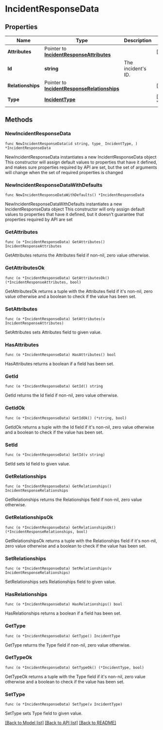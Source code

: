 # IncidentResponseData

## Properties

Name | Type | Description | Notes
------------ | ------------- | ------------- | -------------
**Attributes** | Pointer to [**IncidentResponseAttributes**](IncidentResponseAttributes.md) |  | [optional] 
**Id** | **string** | The incident&#39;s ID. | 
**Relationships** | Pointer to [**IncidentResponseRelationships**](IncidentResponseRelationships.md) |  | [optional] 
**Type** | [**IncidentType**](IncidentType.md) |  | [default to "incidents"]

## Methods

### NewIncidentResponseData

`func NewIncidentResponseData(id string, type_ IncidentType, ) *IncidentResponseData`

NewIncidentResponseData instantiates a new IncidentResponseData object
This constructor will assign default values to properties that have it defined,
and makes sure properties required by API are set, but the set of arguments
will change when the set of required properties is changed

### NewIncidentResponseDataWithDefaults

`func NewIncidentResponseDataWithDefaults() *IncidentResponseData`

NewIncidentResponseDataWithDefaults instantiates a new IncidentResponseData object
This constructor will only assign default values to properties that have it defined,
but it doesn't guarantee that properties required by API are set

### GetAttributes

`func (o *IncidentResponseData) GetAttributes() IncidentResponseAttributes`

GetAttributes returns the Attributes field if non-nil, zero value otherwise.

### GetAttributesOk

`func (o *IncidentResponseData) GetAttributesOk() (*IncidentResponseAttributes, bool)`

GetAttributesOk returns a tuple with the Attributes field if it's non-nil, zero value otherwise
and a boolean to check if the value has been set.

### SetAttributes

`func (o *IncidentResponseData) SetAttributes(v IncidentResponseAttributes)`

SetAttributes sets Attributes field to given value.

### HasAttributes

`func (o *IncidentResponseData) HasAttributes() bool`

HasAttributes returns a boolean if a field has been set.

### GetId

`func (o *IncidentResponseData) GetId() string`

GetId returns the Id field if non-nil, zero value otherwise.

### GetIdOk

`func (o *IncidentResponseData) GetIdOk() (*string, bool)`

GetIdOk returns a tuple with the Id field if it's non-nil, zero value otherwise
and a boolean to check if the value has been set.

### SetId

`func (o *IncidentResponseData) SetId(v string)`

SetId sets Id field to given value.


### GetRelationships

`func (o *IncidentResponseData) GetRelationships() IncidentResponseRelationships`

GetRelationships returns the Relationships field if non-nil, zero value otherwise.

### GetRelationshipsOk

`func (o *IncidentResponseData) GetRelationshipsOk() (*IncidentResponseRelationships, bool)`

GetRelationshipsOk returns a tuple with the Relationships field if it's non-nil, zero value otherwise
and a boolean to check if the value has been set.

### SetRelationships

`func (o *IncidentResponseData) SetRelationships(v IncidentResponseRelationships)`

SetRelationships sets Relationships field to given value.

### HasRelationships

`func (o *IncidentResponseData) HasRelationships() bool`

HasRelationships returns a boolean if a field has been set.

### GetType

`func (o *IncidentResponseData) GetType() IncidentType`

GetType returns the Type field if non-nil, zero value otherwise.

### GetTypeOk

`func (o *IncidentResponseData) GetTypeOk() (*IncidentType, bool)`

GetTypeOk returns a tuple with the Type field if it's non-nil, zero value otherwise
and a boolean to check if the value has been set.

### SetType

`func (o *IncidentResponseData) SetType(v IncidentType)`

SetType sets Type field to given value.



[[Back to Model list]](../README.md#documentation-for-models) [[Back to API list]](../README.md#documentation-for-api-endpoints) [[Back to README]](../README.md)


